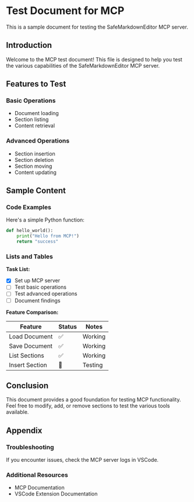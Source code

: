 # Test Document for MCP

This is a sample document for testing the SafeMarkdownEditor MCP server.

## Introduction

Welcome to the MCP test document! This file is designed to help you test the various capabilities of the SafeMarkdownEditor MCP server.

## Features to Test

### Basic Operations

- Document loading
- Section listing
- Content retrieval

### Advanced Operations

- Section insertion
- Section deletion
- Section moving
- Content updating

## Sample Content

### Code Examples

Here's a simple Python function:

```python
def hello_world():
    print("Hello from MCP!")
    return "success"
```

### Lists and Tables

**Task List:**

- [x] Set up MCP server
- [ ] Test basic operations
- [ ] Test advanced operations
- [ ] Document findings

**Feature Comparison:**

| Feature | Status | Notes |
|---------|--------|-------|
| Load Document | ✅ | Working |
| Save Document | ✅ | Working |
| List Sections | ✅ | Working |
| Insert Section | 🧪 | Testing |

## Conclusion

This document provides a good foundation for testing MCP functionality. Feel free to modify, add, or remove sections to test the various tools available.

## Appendix

### Troubleshooting

If you encounter issues, check the MCP server logs in VSCode.

### Additional Resources

- MCP Documentation
- VSCode Extension Documentation
